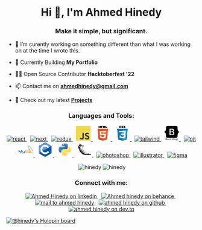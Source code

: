 <h1 align="center">Hi 👋, I'm Ahmed Hinedy</h1>
<h3 align="center">Make it simple, but significant.</h3>



- 🌱 I’m curently working on something different than what I was working on at the time I wrote this.


- 🤹 Currently Building **My Portfolio**

- 👨‍💻 Open Source Contributor **Hacktoberfest '22**

- 📫 Contact me on **ahmedhinedy@gmail.com**

- 👀 Check out my latest [**Projects**](https://github.com/hinedy/projects)


<h3 align="center">Languages and Tools:</h3>
<p align="center">     <a href="https://reactjs.org/" target="_blank" rel="noreferrer"> <img src="https://cdn.jsdelivr.net/gh/devicons/devicon/icons/react/react-original-wordmark.svg" alt="react" width="40" height="40"/> </a> &nbsp;  <a href="https://nextjs.org" target="_blank" rel="noreferrer"> <img src="https://cdn.jsdelivr.net/gh/devicons/devicon/icons/nextjs/nextjs-original.svg" alt="next" width="40" height="40"/> </a> &nbsp;   <a href="https://redux.js.org/" target="_blank" rel="noreferrer"> <img src="https://cdn.jsdelivr.net/gh/devicons/devicon/icons/redux/redux-original.svg" alt="redux" width="40" height="40"/> </a> &nbsp;  <a href="https://developer.mozilla.org/en-US/docs/Web/JavaScript" target="_blank" rel="noreferrer"> <img src="https://raw.githubusercontent.com/devicons/devicon/master/icons/javascript/javascript-original.svg" alt="javascript" width="40" height="40"/> </a> &nbsp;   <a href="https://www.w3.org/html/" target="_blank" rel="noreferrer"> <img src="https://raw.githubusercontent.com/devicons/devicon/master/icons/html5/html5-original-wordmark.svg" alt="html5" width="40" height="40"/> </a> &nbsp; <a href="https://www.w3schools.com/css/" target="_blank" rel="noreferrer"> <img src="https://raw.githubusercontent.com/devicons/devicon/master/icons/css3/css3-original-wordmark.svg" alt="css3" width="40" height="40"/> </a> &nbsp; <a href="https://tailwindcss.com/" target="_blank" rel="noreferrer">   <img src="https://cdn.jsdelivr.net/gh/devicons/devicon/icons/tailwindcss/tailwindcss-plain.svg"      alt="tailwind" width="40" height="40"/> </a> &nbsp  <a href="https://getbootstrap.com" target="_blank" rel="noreferrer"> <img src="https://raw.githubusercontent.com/devicons/devicon/master/icons/bootstrap/bootstrap-plain-wordmark.svg" alt="bootstrap" width="40" height="40"/> </a> &nbsp; <a href="https://git-scm.com/" target="_blank" rel="noreferrer"> <img src="https://www.vectorlogo.zone/logos/git-scm/git-scm-icon.svg" alt="git" width="40" height="40"/> </a> &nbsp; <a href="https://www.mysql.com/" target="_blank" rel="noreferrer"> <img src="https://raw.githubusercontent.com/devicons/devicon/master/icons/mysql/mysql-original-wordmark.svg" alt="mysql" width="40" height="40"/> </a> &nbsp; <a href="https://www.cprogramming.com/" target="_blank" rel="noreferrer"> <img src="https://raw.githubusercontent.com/devicons/devicon/master/icons/c/c-original.svg" alt="c" width="40" height="40"/> </a> &nbsp; <a href="https://www.python.org" target="_blank" rel="noreferrer"> <img src="https://raw.githubusercontent.com/devicons/devicon/master/icons/python/python-original.svg" alt="python" width="40" height="40"/> </a> &nbsp; <a href="https://flask.palletsprojects.com/en/2.2.x/" target="_blank" rel="noreferrer"> <img src="https://raw.githubusercontent.com/devicons/devicon/master/icons/flask/flask-original.svg" alt="flask" width="40" height="40"/> </a> &nbsp; <a href="https://www.photoshop.com/en" target="_blank" rel="noreferrer"> <img src="https://cdn.iconscout.com/icon/free/png-256/adobe-photoshop-4238646-3516519.png" alt="photoshop" width="40" height="40"/> </a> &nbsp; <a href="https://www.adobe.com/in/products/illustrator.html" target="_blank" rel="noreferrer"> <img src="https://cdn.iconscout.com/icon/free/png-256/adobe-illustrator-4238636-3516509.png" alt="illustrator" width="40" height="40"/> </a> &nbsp; <a href="https://www.figma.com/" target="_blank" rel="noreferrer"> <img src="https://www.vectorlogo.zone/logos/figma/figma-icon.svg" alt="figma" width="40" height="40"/> </a>  </p>

<p align="center" >&nbsp;<img align="center" width="400px" src="https://github-readme-stats.vercel.app/api?username=hinedy&count_private=true&show_icons=true&theme=github_dark&locale=en&hide_border=true" alt="hinedy" /> <img align="center" width="400px" src="https://github-readme-streak-stats.herokuapp.com?user=hinedy&theme=github-dark-blue&hide_border=true&fire=5F8DD8&stroke=5F8DD8&ring=5F8DD8&sideNums=5F8DD8" alt="hinedy" /></p>

<h3 align="center">Connect with me:</h3>
<p align="center"> 
    <a href="https://www.linkedin.com/in/ahmedhinedy/" target="_blank">
   <img src="https://img.icons8.com/color/48/000000/linkedin.png" width="40" alt="Ahmed Hinedy on linkedin"/>
    </a><span>&nbsp;</span>
  <a href="https://www.behance.net/ahmedhinedy" target="_blank">
    <img src="https://img.icons8.com/fluent/48/000000/behance.png" width="40" alt="Ahmed hinedy on behance"/>
  </a><span>&nbsp;</span>
  <a href="mailto:ahmedhinedy@gmail.com" target="_blank">
    <img src="https://img.icons8.com/fluent/48/000000/gmail.png" width="40" alt="mail to ahmed hinedy"/>
  </a><span>&nbsp;</span>
  <a href="https://github.com/hinedy" target="_blank">
    <img src="https://img.icons8.com/fluent/48/000000/github.png" width="40" alt="ahmed hinedy on github"/>
  </a><span>&nbsp;</span>
  <a href="https://dev.to/hinedy" target="_blank">
    <img src="https://cdn.iconscout.com/icon/free/png-256/dev-2752213-2285030.png" width="40" alt="ahmed hinedy on dev.to"/>
  </a>
  
</p>

[![@hinedy's Holopin board](https://holopin.me/hinedy)](https://holopin.io/@hinedy)

<!-- <p align="center"> <img src="https://komarev.com/ghpvc/?username=hinedy&label=Profile%20visits&color=e67eeb&style=flat-square" alt="hinedy" /> </p> -->


